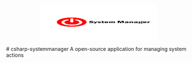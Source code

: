 <p align="center">
<img align="center" src="https://raw.githubusercontent.com/pieckenst/csharp-systemmanager/main/sysmanagerico.png" height="100" width="320">
</p>
# csharp-systemmanager
A open-source application for managing system actions 
